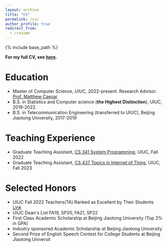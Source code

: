 ```yaml
---
layout: archive
title: "CV"
permalink: /cv/
author_profile: true
redirect_from:
  - /resume
---
```


{% include base_path %}

**For my full CV, see [here](http://enguang2.github.io/files/Resume_Aug_2023.pdf).**

Education
======

* Master of Computer Science, UIUC, 2022-present. Research Advisor: [Prof. Matthew Caesar](https://caesar.cs.illinois.edu/)
* B.S. in Statistics and Computer science (**the Highest Distinction**), UIUC, 2019-2022.
* B.S. in Telecommunication Engineering (transferred to UIUC), Beijing Jiaotong University, 2017-2019

Teaching Experience
======

* Graduate Teaching Assistant, [CS 341 System Programming](https://cs341.cs.illinois.edu/), UIUC, Fall 2022
* Graduate Teaching Assistant, [CS 437 Topics in Internet of Thing](https://cs.illinois.edu/academics/courses/cs437), UIUC, Fall 2023


Selected Honors
======

* UIUC Fall 2022 Teachers(TA) Ranked as Excellent by Their Students [Link](https://citl.illinois.edu/docs/default-source/teachers-ranked-as-excellent/tre-2022-fall.pdf)
* UIUC Dean's List FA19, SP20, FA21, SP22
* First Class Academic Scholarship at Beijing Jiaotong University (Top 3% in GPA)
* Industry sponsored Academic Scholarship at Beijing Jiaotong University
* Second Prize of English Speech Contest for College Students at Beijing JIaotong Universit

